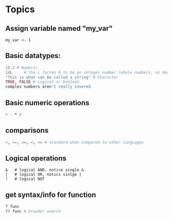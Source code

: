 # Topics
## Assign variable named "my_var"
`my_var <- 1`

## Basic datatypes:
``` R
18.2 # Numeric
18L     # the L forces R to be an integer number (whole numbers, no decimal)
"This is what can be called a string" # Character
TRUE, FALSE # Logical or boolean
complex numbers aren't really covered
```

## Basic numeric operations
``` R
+ - * /
```

## comparisons
``` R
>, >=, ==, <, <= # standard when compared to other languages
```

## Logical operations
```
&   # logical AND, notice single &
|   # logical OR, notics sinlge |
!   # logical NOT
```

## get syntax/info for function
``` R
? func
?? func # broader search
```
